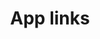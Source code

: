 ---
layout: default
title: App links
grand_parent: App architecture
nav_order: 6
parent: App navigation
has_children: true
---